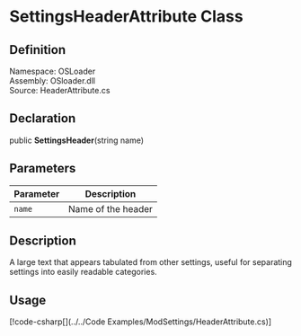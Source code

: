 # SettingsHeaderAttribute Class

## Definition
Namespace: OSLoader  
Assembly: OSloader.dll  
Source: HeaderAttribute.cs  

## Declaration
public **SettingsHeader**(string name)

## Parameters
Parameter | Description
-- | -
`name` | Name of the header

## Description
A large text that appears tabulated from other settings, useful for separating settings into easily readable categories.

## Usage
[!code-csharp[](../../Code Examples/ModSettings/HeaderAttribute.cs)]
